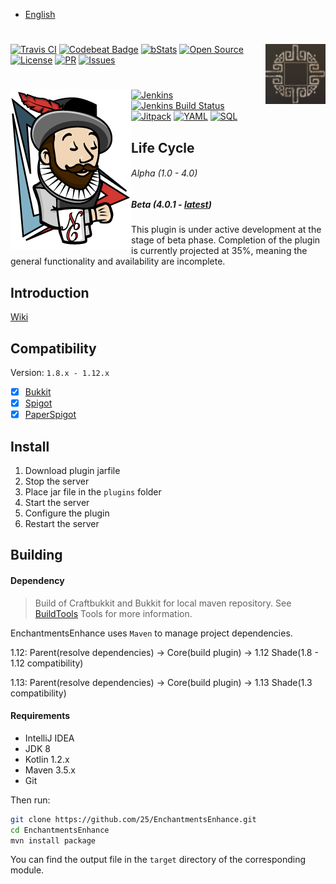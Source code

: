 * [English](README.md) 

# <img src=".images/logo.jpg" alt="Logo" align="right">
[![Travis CI](https://travis-ci.org/25/EnchantmentsEnhance.svg?branch=master)](https://travis-ci.org/25/EnchantmentsEnhance)
[![Codebeat Badge](https://codebeat.co/badges/2ef380b7-5479-4ac6-89d9-fd1fb673511c)](https://codebeat.co/projects/github-com-healpotion-enchantmentsenhance-master)
[![bStats](https://img.shields.io/badge/bStats-deployed-3366ff.svg?style=flat)](https://bstats.org/plugin/bukkit/EnchantmentsEnhance)
[![Open Source](https://badges.frapsoft.com/os/v1/open-source.svg?v=102)](https://github.com/25/EnchantmentsEnhance)
[![License](https://badges.frapsoft.com/os/gpl/gpl.svg?v=102)](http://www.gnu.org/licenses/gpl-3.0)
[![PR](https://img.shields.io/badge/contributing-welcome-FF69B4.svg?style=flat)](https://github.com/25/EnchantmentsEnhance/pulls)
[![Issues](https://img.shields.io/badge/issues-report-E74C3C.svg?style=flat)](https://github.com/25/EnchantmentsEnhance/issues)

# [<img src=".images/jenkins.png" alt="Download" align="left">](http://soulbound.me:8080/job/EnchantmentsEnhance/)
[![Jenkins](https://img.shields.io/badge/download-server_online-27AE60.svg?style=flat)](http://soulbound.me:8080/job/EnchantmentsEnhance/)
[![Jenkins Build Status](http://soulbound.me:8080/job/EnchantmentsEnhance/badge/icon)](http://soulbound.me:8080/job/EnchantmentsEnhance/)
[![Jitpack](https://jitpack.io/v/25/EnchantmentsEnhance.svg)](https://jitpack.io/#25/EnchantmentsEnhance/)
[![YAML](https://img.shields.io/badge/yaml-supported-27AE60.svg?style=flat)](https://github.com/25/EnchantmentsEnhance/blob/master/src/resources/playerdata.yml)
[![SQL](https://img.shields.io/badge/sql-supported-27AE60.svg?style=flat)](https://github.com/25/EnchantmentsEnhance/blob/master/src/resources/tables.sql)



## Life Cycle
###### Alpha (1.0 - 4.0)
##### Beta (4.0.1 - [latest](http://www.soulbound.me:8080/job/EnchantmentsEnhance/))
This plugin is under active development at the stage of beta phase.
Completion of the plugin is currently projected at 35%, meaning the general functionality and availability are incomplete.

## Introduction
[Wiki](https://github.com/25/EnchantmentsEnhance/wiki)

## Compatibility
Version: `1.8.x - 1.12.x`
- [x] [Bukkit](https://bukkit.org)
- [x] [Spigot](https://spigotmc.org)
- [x] [PaperSpigot](https://github.com/PaperMC/Paper)

## Install
1. Download plugin jarfile
2. Stop the server
3. Place jar file in the `plugins` folder
4. Start the server
5. Configure the plugin
6. Restart the server

## Building
#### Dependency
> Build of Craftbukkit and Bukkit for local maven repository. See [BuildTools](https://www.spigotmc.org/wiki/buildtools/) Tools for more information.

EnchantmentsEnhance uses `Maven` to manage project dependencies.

1.12: Parent(resolve dependencies) -> Core(build plugin) -> 1.12 Shade(1.8 - 1.12 compatibility)

1.13: Parent(resolve dependencies) -> Core(build plugin) -> 1.13 Shade(1.3 compatibility)

#### Requirements
- IntelliJ IDEA
- JDK 8
- Kotlin 1.2.x
- Maven 3.5.x
- Git



Then run:

```sh
git clone https://github.com/25/EnchantmentsEnhance.git
cd EnchantmentsEnhance
mvn install package
```

You can find the output file in the `target` directory of the corresponding module.
